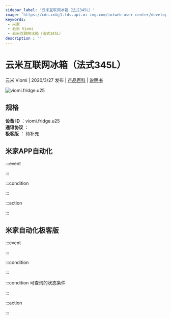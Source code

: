 ```yaml
---
sidebar_label: '云米互联网冰箱（法式345L）'
image: 'https://cdn.cnbj1.fds.api.mi-img.com/iotweb-user-center/developer_1678871067579X2N7KoJ9.png?GalaxyAccessKeyId=AKVGLQWBOVIRQ3XLEW&Expires=9223372036854775807&Signature=Q8ERwKfPzG7z5BWgrPR5EdBWHv8='
keywords: 
 - 米家
 - 云米 Viomi
 - 云米互联网冰箱（法式345L）
description : ''
---
```

# 云米互联网冰箱（法式345L）

云米 Viomi | 2020/3/27 发布 | [产品百科](https://home.mi.com/webapp/content/baike/product/index.html?model=viomi.fridge.u25/) | [说明书](https://home.mi.com/views/introduction.html?model=viomi.fridge.u25&region=cn)

![viomi.fridge.u25](https://cdn.cnbj1.fds.api.mi-img.com/iotweb-user-center/developer_1678871067579X2N7KoJ9.png?GalaxyAccessKeyId=AKVGLQWBOVIRQ3XLEW&Expires=9223372036854775807&Signature=Q8ERwKfPzG7z5BWgrPR5EdBWHv8=)

## 规格  
> 
**设备 ID** ：viomi.fridge.u25  
**通讯协议** ：  
**极客版**  ： 待补充 


## 米家APP自动化  

:::event  

:::

:::condition  

:::

:::action   

:::

## 米家自动化极客版  

:::event  

:::

:::condition  

:::

:::condition 可查询的状态条件  

:::

:::action  

:::

        

